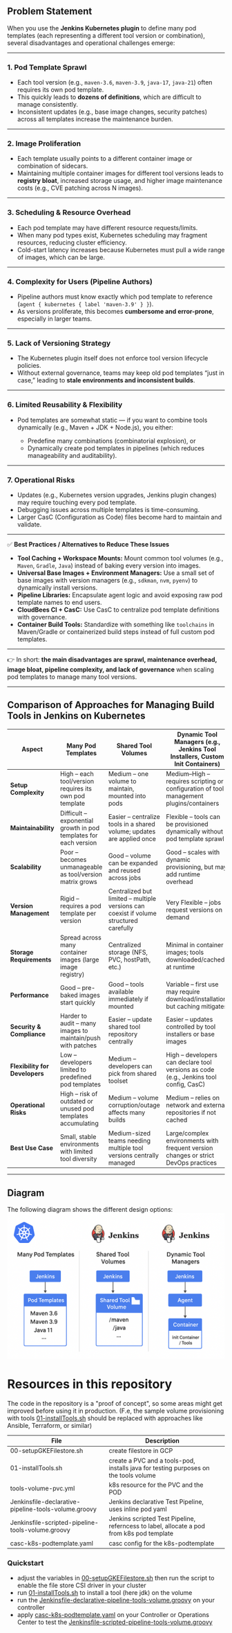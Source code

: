 ## Problem Statement
When you use the **Jenkins Kubernetes plugin** to define many pod templates (each representing a different tool version or combination), several disadvantages and operational challenges emerge:

---

### **1. Pod Template Sprawl**

* Each tool version (e.g., `maven-3.6`, `maven-3.9`, `java-17`, `java-21`) often requires its own pod template.
* This quickly leads to **dozens of definitions**, which are difficult to manage consistently.
* Inconsistent updates (e.g., base image changes, security patches) across all templates increase the maintenance burden.

---

### **2. Image Proliferation**

* Each template usually points to a different container image or combination of sidecars.
* Maintaining multiple container images for different tool versions leads to **registry bloat**, increased storage usage, and higher image maintenance costs (e.g., CVE patching across N images).

---

### **3. Scheduling & Resource Overhead**

* Each pod template may have different resource requests/limits.
* When many pod types exist, Kubernetes scheduling may fragment resources, reducing cluster efficiency.
* Cold-start latency increases because Kubernetes must pull a wide range of images, which can be large.

---

### **4. Complexity for Users (Pipeline Authors)**

* Pipeline authors must know exactly which pod template to reference (`agent { kubernetes { label 'maven-3.9' } }`).
* As versions proliferate, this becomes **cumbersome and error-prone**, especially in larger teams.

---

### **5. Lack of Versioning Strategy**

* The Kubernetes plugin itself does not enforce tool version lifecycle policies.
* Without external governance, teams may keep old pod templates “just in case,” leading to **stale environments and inconsistent builds**.

---

### **6. Limited Reusability & Flexibility**

* Pod templates are somewhat static — if you want to combine tools dynamically (e.g., Maven + JDK + Node.js), you either:

    * Predefine many combinations (combinatorial explosion), or
    * Dynamically create pod templates in pipelines (which reduces manageability and auditability).

---

### **7. Operational Risks**

* Updates (e.g., Kubernetes version upgrades, Jenkins plugin changes) may require touching every pod template.
* Debugging issues across multiple templates is time-consuming.
* Larger CasC (Configuration as Code) files become hard to maintain and validate.

---

✅ **Best Practices / Alternatives to Reduce These Issues**

* **Tool Caching + Workspace Mounts:** Mount common tool volumes (e.g., `Maven`, `Gradle`, `Java`) instead of baking every version into images.
* **Universal Base Images + Environment Managers:** Use a small set of base images with version managers (e.g., `sdkman`, `nvm`, `pyenv`) to dynamically install versions.
* **Pipeline Libraries:** Encapsulate agent logic and avoid exposing raw pod template names to end users.
* **CloudBees CI + CasC:** Use CasC to centralize pod template definitions with governance.
* **Container Build Tools:** Standardize with something like `toolchains` in Maven/Gradle or containerized build steps instead of full custom pod templates.

---

👉 In short: **the main disadvantages are sprawl, maintenance overhead, image bloat, pipeline complexity, and lack of governance** when scaling pod templates to manage many tool versions.

---


## **Comparison of Approaches for Managing Build Tools in Jenkins on Kubernetes**

| Aspect                         | Many Pod Templates                                               | Shared Tool Volumes                                                                    | Dynamic Tool Managers (e.g., Jenkins Tool Installers, Custom Init Containers)           |
| ------------------------------ | ---------------------------------------------------------------- | -------------------------------------------------------------------------------------- | --------------------------------------------------------------------------------------- |
| **Setup Complexity**           | High – each tool/version requires its own pod template           | Medium – one volume to maintain, mounted into pods                                     | Medium–High – requires scripting or configuration of tool management plugins/containers |
| **Maintainability**            | Difficult – exponential growth in pod templates for each version | Easier – centralize tools in a shared volume; updates are applied once                 | Flexible – tools can be provisioned dynamically without pod template sprawl             |
| **Scalability**                | Poor – becomes unmanageable as tool/version matrix grows         | Good – volume can be expanded and reused across jobs                                   | Good – scales with dynamic provisioning, but may add runtime overhead                   |
| **Version Management**         | Rigid – requires a pod template per version                      | Centralized but limited – multiple versions can coexist if volume structured carefully | Very Flexible – jobs request versions on demand                                         |
| **Storage Requirements**       | Spread across many container images (large image registry)       | Centralized storage (NFS, PVC, hostPath, etc.)                                         | Minimal in container images; tools downloaded/cached at runtime                         |
| **Performance**                | Good – pre-baked images start quickly                            | Good – tools available immediately if mounted                                          | Variable – first use may require download/installation, but caching mitigates           |
| **Security & Compliance**      | Harder to audit – many images to maintain/push with patches      | Easier – update shared tool repository centrally                                       | Easier – updates controlled by tool installers or base images                           |
| **Flexibility for Developers** | Low – developers limited to predefined pod templates             | Medium – developers can pick from shared toolset                                       | High – developers can declare tool versions as code (e.g., Jenkins tool config, CasC)   |
| **Operational Risks**          | High – risk of outdated or unused pod templates accumulating     | Medium – volume corruption/outage affects many builds                                  | Medium – relies on network and external repositories if not cached                      |
| **Best Use Case**              | Small, stable environments with limited tool diversity           | Medium-sized teams needing multiple tool versions centrally managed                    | Large/complex environments with frequent version changes or strict DevOps practices     |

---

## **Diagram**

The following diagram shows the different design options: 
![img.png](img.png)


# **Resources in this repository**

The code in the repository is a "proof of concept", so some areas might get improved before using it in production. (F.e, the sample volume provisioning with tools [01-installTools.sh](01-installTools.sh) should be replaced with approaches like Ansible, Terraform, or similar)

| File                                                 | Description                                                                               |  |
| ---------------------------------------------------- | ----------------------------------------------------------------------------------------- | - |
| 00-setupGKEFilestore.sh                              | create filestore in GCP                                                                   |   |
| 01-installTools.sh                                   | create a PVC and a tools-pod, installs java for testing purposes on the tools volume      |   |
| tools-volume-pvc.yml                                 | k8s resource for the PVC and the POD                                                      |   |
| Jenkinsfile-declarative-pipeline-tools-volume.groovy | Jenkins declarative Test Pipeline, uses inline pod yaml                                   |   |
| Jenkinsfile-scripted-pipeline-tools-volume.groovy    | Jenkins scripted Test Pipeline, referncess to label, allocate a pod from k8s pod template |   |
| casc-k8s-podtemplate.yaml                            | casc config for the k8s-podtemplate                                                       |   |


### Quickstart


* adjust the variables in [00-setupGKEFilestore.sh](00-setupGKEFilestore.sh) then run the script to enable the file store CSI driver in your cluster
* run [01-installTools.sh](01-installTools.sh) to install a tool (here jdk) on the volume
* run the [Jenkinsfile-declarative-pipeline-tools-volume.groovy](Jenkinsfile-declarative-pipeline-tools-volume.groovy) on your controller
* apply [casc-k8s-podtemplate.yaml](casc-k8s-podtemplate.yaml) on your Controller or Operations Center to test the [Jenkinsfile-scripted-pipeline-tools-volume.groovy](Jenkinsfile-scripted-pipeline-tools-volume.groovy)
